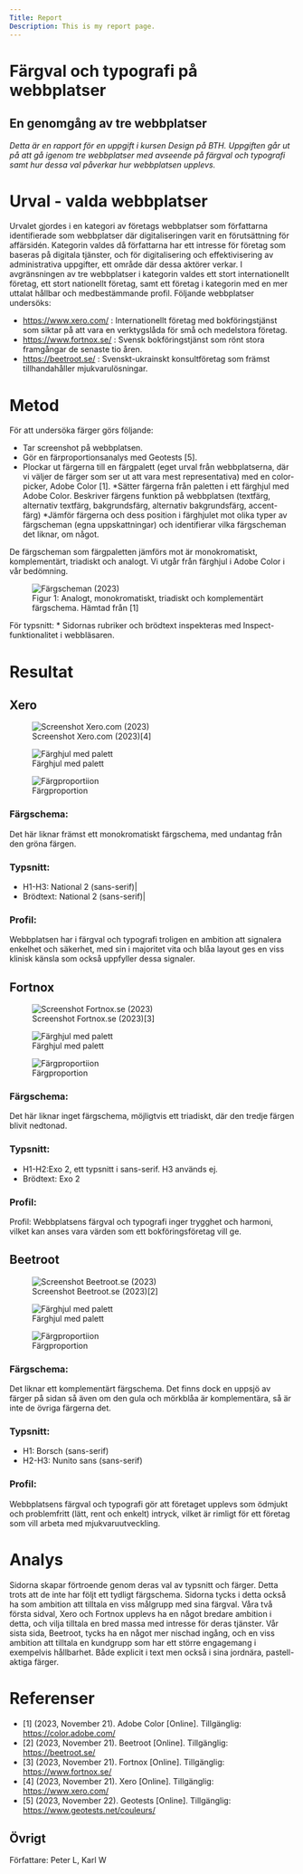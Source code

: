 ```yaml
---
Title: Report
Description: This is my report page.
---
```


# Färgval och typografi på webbplatser
## En genomgång av tre webbplatser
*Detta är en rapport för en uppgift i kursen Design på BTH. Uppgiften går ut på att gå igenom tre webbplatser med avseende på färgval och typografi samt hur dessa val påverkar hur webbplatsen upplevs.*
# Urval - valda webbplatser
Urvalet gjordes i en kategori av företags webbplatser som författarna identifierade som webbplatser där digitaliseringen varit en förutsättning för affärsidén. Kategorin valdes då författarna har ett intresse för företag som baseras på digitala tjänster, och för digitalisering och effektivisering av administrativa uppgifter, ett område där dessa aktörer verkar. I avgränsningen av tre webbplatser i kategorin valdes ett stort internationellt företag, ett stort nationellt företag, samt ett företag i kategorin med en mer uttalat hållbar och medbestämmande profil.
Följande webbplatser undersöks:
* https://www.xero.com/ : Internationellt företag med bokföringstjänst som siktar på att vara en verktygslåda för små och medelstora företag.
* https://www.fortnox.se/ : Svensk bokföringstjänst som rönt stora framgångar de senaste tio åren.
* https://beetroot.se/ : Svenskt-ukrainskt konsultföretag som främst tillhandahåller mjukvarulösningar.

# Metod

För att undersöka färger görs följande:
* Tar screenshot på webbplatsen.
* Gör en färproportionsanalys med Geotests [5].
* Plockar ut färgerna till en färgpalett (eget urval från webbplatserna, där vi väljer de färger som ser ut att vara mest representativa) med en color-picker, Adobe Color [1].
*Sätter färgerna från paletten i ett färghjul med Adobe Color.
Beskriver färgens funktion på webbplatsen (textfärg, alternativ textfärg, bakgrundsfärg, alternativ bakgrundsfärg, accent-färg)
*Jämför färgerna och dess position i färghjulet mot olika typer av färgscheman (egna uppskattningar) och identifierar vilka färgscheman det liknar, om något.

De färgscheman som färgpaletten jämförs mot är monokromatiskt, komplementärt, triadiskt och analogt. Vi utgår från färghjul i Adobe Color i vår bedömning.

<figure>
<img src="%assets_url%/img/colors/image9.png" title="Färgscheman (2023)">
<figcaption>Figur 1: Analogt, monokromatiskt, triadiskt och komplementärt färgschema.
Hämtad från [1]</figcaption>  
</figure>
För typsnitt:
* Sidornas rubriker och brödtext inspekteras med Inspect-funktionalitet i webbläsaren.

# Resultat
## Xero

<figure>
<img src="%assets_url%/img/colors/image2.png" title="Screenshot Xero.com (2023)">
<figcaption>Screenshot Xero.com (2023)[4]</figcaption>  
</figure>
<figure>
<img src="%assets_url%/img/colors/image10.png" title="Färghjul med palett">
<figcaption>Färghjul med palett</figcaption>
</figure>
<figure>
<img src="%assets_url%/img/colors/image3.png" title="Färgproportiion">
<figcaption>Färgproportion</figcaption>
</figure>

### Färgschema:
Det här liknar främst ett monokromatiskt färgschema, med undantag från den gröna färgen.
### Typsnitt:
* H1-H3:
National 2 (sans-serif)|
* Brödtext:
National 2 (sans-serif)|
### Profil:
Webbplatsen har i färgval och typografi troligen en ambition att signalera enkelhet och säkerhet, med sin i majoritet vita och blåa layout ges en viss klinisk känsla som också uppfyller dessa signaler.


## Fortnox
<figure>
<img src="%assets_url%/img/colors/image5.png" title="Screenshot Fortnox.se (2023)">
<figcaption>Screenshot Fortnox.se (2023)[3]</figcaption>  
</figure>
<figure>
<img src="%assets_url%/img/colors/image7.png" title="Färghjul med palett">
<figcaption>Färghjul med palett</figcaption>
</figure>
<figure>
<img src="%assets_url%/img/colors/image4.png" title="Färgproportiion">
<figcaption>Färgproportion</figcaption>
</figure>

### Färgschema:
Det här liknar inget färgschema, möjligtvis ett triadiskt, där den tredje färgen blivit nedtonad.
### Typsnitt:
* H1-H2:Exo 2, ett typsnitt i sans-serif. H3 används ej.
* Brödtext:  Exo 2
### Profil:
Profil: Webbplatsens färgval och typografi inger trygghet och harmoni, vilket kan anses vara värden som ett bokföringsföretag vill ge.



## Beetroot
<figure>
<img src="%assets_url%/img/colors/image8.png" title="Screenshot Beetroot.se (2023)">
<figcaption>Screenshot Beetroot.se (2023)[2]</figcaption>  
</figure>
<figure>
<img src="%assets_url%/img/colors/image1.png" title="Färghjul med palett">
<figcaption>Färghjul med palett</figcaption>
</figure>
<figure>
<img src="%assets_url%/img/colors/image6.png" title="Färgproportiion">
<figcaption>Färgproportion</figcaption>
</figure>


### Färgschema:
Det liknar ett komplementärt färgschema. Det finns dock en uppsjö av färger på sidan så även om den gula och mörkblåa är komplementära, så är inte de övriga färgerna det.
### Typsnitt:
* H1: Borsch (sans-serif)
* H2-H3: Nunito sans (sans-serif)

### Profil:
Webbplatsens färgval och typografi gör att företaget upplevs som ödmjukt och problemfritt (lätt, rent och enkelt) intryck, vilket är rimligt för ett företag som vill arbeta med mjukvaruutveckling.

# Analys
Sidorna skapar förtroende genom deras val av typsnitt och färger. Detta trots att de inte har följt ett tydligt färgschema.
Sidorna tycks i detta också ha som ambition att tilltala en viss målgrupp med sina färgval. Våra två första sidval, Xero och Fortnox upplevs ha en något bredare ambition i detta, och vilja tilltala en bred massa med intresse för deras tjänster. Vår sista sida, Beetroot, tycks ha en något mer nischad ingång, och en viss ambition att tilltala en kundgrupp som har ett större engagemang i exempelvis hållbarhet. Både explicit i text men också i sina jordnära, pastell-aktiga färger.


# Referenser
* [1] (2023, November 21). Adobe Color [Online]. Tillgänglig: https://color.adobe.com/
* [2] (2023, November 21). Beetroot [Online]. Tillgänglig: https://beetroot.se/
* [3] (2023, November 21). Fortnox [Online]. Tillgänglig: https://www.fortnox.se/
* [4] (2023, November 21). Xero [Online]. Tillgänglig: https://www.xero.com/
* [5] (2023, November 22). Geotests [Online]. Tillgänglig: https://www.geotests.net/couleurs/

## Övrigt
Författare: Peter L,
Karl W